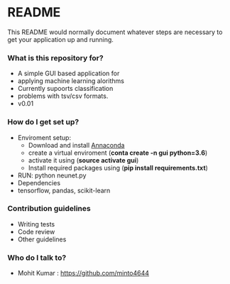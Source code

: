 # README #

This README would normally document whatever steps are necessary to get your application up and running.

### What is this repository for? ###

* A simple GUI based application for 
* applying machine learning alorithms
* Currently supoorts classification 
* problems with tsv/csv formats. 
* v0.01

### How do I get set up? ###

* Enviroment setup:
	- Download and install [Annaconda](https://www.anaconda.com/download/)
	- create a virtual enviroment (**conta create -n gui python=3.6**)
	- activate it using (**source activate gui**)
	- Install required packages using (**pip install requirements.txt**)	
* RUN: python neunet.py
* Dependencies 
* tensorflow, pandas, scikit-learn

### Contribution guidelines ###

* Writing tests
* Code review
* Other guidelines

### Who do I talk to? ###

* Mohit Kumar : https://github.com/minto4644

